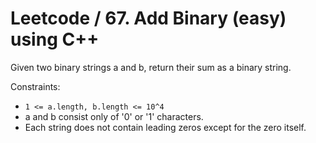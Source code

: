 # Leetcode / 67. Add Binary (easy) using C++

Given two binary strings a and b, return their sum as a binary string.

Constraints:

- `1 <= a.length, b.length <= 10^4`
- a and b consist only of '0' or '1' characters.
- Each string does not contain leading zeros except for the zero itself.

